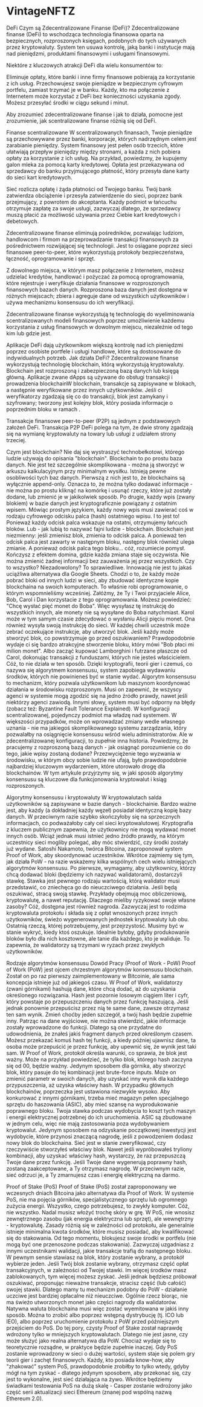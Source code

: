 # VintageNFTZ
DeFi
Czym są Zdecentralizowane Finanse (DeFi)?
Zdecentralizowane finanse (DeFi) to wschodząca technologia finansowa oparta na bezpiecznych, rozproszonych księgach, podobnych do tych używanych przez kryptowaluty. System ten usuwa kontrolę, jaką banki i instytucje mają nad pieniędzmi, produktami finansowymi i usługami finansowymi.

Niektóre z kluczowych atrakcji DeFi dla wielu konsumentów to:

Eliminuje opłaty, które banki i inne firmy finansowe pobierają za korzystanie z ich usług.
Przechowujesz swoje pieniądze w bezpiecznym cyfrowym portfelu, zamiast trzymać je w banku.
Każdy, kto ma połączenie z Internetem może korzystać z DeFi bez konieczności uzyskania zgody.
Możesz przesyłać środki w ciągu sekund i minut.

Aby zrozumieć zdecentralizowane finanse i jak to działa, pomocne jest zrozumienie, jak scentralizowane finanse różnią się od DeFi.

Finanse scentralizowane
W scentralizowanych finansach, Twoje pieniądze są przechowywane przez banki, korporacje, których nadrzędnym celem jest zarabianie pieniędzy. System finansowy jest pełen osób trzecich, które ułatwiają przepływ pieniędzy między stronami, a każda z nich pobiera opłaty za korzystanie z ich usług. Na przykład, powiedzmy, że kupujemy galon mleka za pomocą karty kredytowej. Opłata jest przekazywana od sprzedawcy do banku przyjmującego płatność, który przesyła dane karty do sieci kart kredytowych.

Sieć rozlicza opłatę i żąda płatności od Twojego banku. Twój bank zatwierdza obciążenie i przesyła zatwierdzenie do sieci, poprzez bank przejmujący, z powrotem do akceptanta. Każdy podmiot w łańcuchu otrzymuje zapłatę za swoje usługi, zazwyczaj dlatego, że sprzedawcy muszą płacić za możliwość używania przez Ciebie kart kredytowych i debetowych.

Zdecentralizowane finanse eliminują pośredników, pozwalając ludziom, handlowcom i firmom na przeprowadzanie transakcji finansowych za pośrednictwem rozwijającej się technologii. Jest to osiągane poprzez sieci finansowe peer-to-peer, które wykorzystują protokoły bezpieczeństwa, łączność, oprogramowanie i sprzęt.

Z dowolnego miejsca, w którym masz połączenie z Internetem, możesz udzielać kredytów, handlować i pożyczać za pomocą oprogramowania, które rejestruje i weryfikuje działania finansowe w rozproszonych finansowych bazach danych. Rozproszona baza danych jest dostępna w różnych miejscach; zbiera i agreguje dane od wszystkich użytkowników i używa mechanizmu konsensusu do ich weryfikacji.

Zdecentralizowane finanse wykorzystują tę technologię do wyeliminowania scentralizowanych modeli finansowych poprzez umożliwienie każdemu korzystania z usług finansowych w dowolnym miejscu, niezależnie od tego kim lub gdzie jest.

Aplikacje DeFi dają użytkownikom większą kontrolę nad ich pieniędzmi poprzez osobiste portfele i usługi handlowe, które są dostosowane do indywidualnych potrzeb. 
Jak działa DeFi?
Zdecentralizowane finanse wykorzystują technologię blockchain, którą wykorzystują kryptowaluty. Blockchain jest rozproszoną i zabezpieczoną bazą danych lub księgą główną. Aplikacje zwane dApps są używane do obsługi transakcji i prowadzenia blockchainW blockchain, transakcje są zapisywane w blokach, a następnie weryfikowane przez innych użytkowników. Jeśli ci weryfikatorzy zgadzają się co do transakcji, blok jest zamykany i szyfrowany; tworzony jest kolejny blok, który posiada informacje o poprzednim bloku w ramach .

Transakcje finansowe peer-to-peer (P2P) są jednym z podstawowych założeń DeFi. Transakcja P2P DeFi polega na tym, że dwie strony zgadzają się na wymianę kryptowaluty na towary lub usługi z udziałem strony trzeciej.

Czym jest blockchain?
Nie daj się wystraszyć technobełkotowi, którego ludzie używają do opisania "blockchain". Blockchain to po prostu baza danych. Nie jest też szczególnie skomplikowana - można ją stworzyć w arkuszu kalkulacyjnym przy minimalnym wysiłku.
Istnieją pewne osobliwości tych baz danych. Pierwszą z nich jest to, że blockchains są wyłącznie append-only. Oznacza to, że można tylko dodawać informacje - nie można po prostu kliknąć na komórkę i usunąć rzeczy, które już zostały dodane, lub zmienić je w jakikolwiek sposób.
Po drugie, każdy wpis (zwany blokiem) w bazie danych jest kryptograficznie powiązany z ostatnim wpisem. Mówiąc prostym językiem, każdy nowy wpis musi zawierać coś w rodzaju cyfrowego odcisku palca (hash) ostatniego wpisu.
I to jest to! Ponieważ każdy odcisk palca wskazuje na ostatni, otrzymujemy łańcuch bloków. Lub - jak lubią to nazywać fajni ludzie - blockchain.
Blockchain jest niezmienny: jeśli zmienisz blok, zmienia to odcisk palca. A ponieważ ten odcisk palca jest zawarty w następnym bloku, następny blok również ulega zmianie. A ponieważ odcisk palca tego bloku... cóż, rozumiecie pomysł. Kończysz z efektem domina, gdzie każda zmiana staje się oczywista. Nie można zmienić żadnej informacji bez zauważenia jej przez wszystkich.
Czy to wszystko?
Niezadowolony? To sprawiedliwe. Innowacją nie jest tu jakaś uciążliwa alternatywa dla Google Sheets. Chodzi o to, że każdy może pobrać bloki od innych ludzi w sieci, aby zbudować identyczne kopie blockchaina na swoich komputerach. To właśnie robi oprogramowanie, o którym wspomnieliśmy wcześniej.
Załóżmy, że Ty i Twoi przyjaciele Alice, Bob, Carol i Dan korzystacie z tego oprogramowania. Możesz powiedzieć: "Chcę wysłać pięć monet do Boba". Więc wysyłasz tę instrukcję do wszystkich innych, ale monety nie są wysyłane do Boba natychmiast.
Karol może w tym samym czasie zdecydować o wysłaniu Alicji pięciu monet. Ona również wysyła swoją instrukcję do sieci. W każdej chwili uczestnik może zebrać oczekujące instrukcje, aby utworzyć blok.
Jeśli każdy może stworzyć blok, co powstrzymuje go przed oszukiwaniem?
Prawdopodobnie wydaje ci się bardzo atrakcyjne stworzenie bloku, który mówi "Bob płaci mi milion monet". Albo zacząć kupować Lamborghini i futrzane płaszcze od Carol, dokonując transakcji z funduszami, których nie jesteś właścicielem.
Cóż, to nie działa w ten sposób. Dzięki kryptografii, teorii gier i czemuś, co nazywa się algorytmem konsensusu, system zapobiega wydawaniu środków, których nie powinieneś być w stanie wydać.
Algorytm konsensusu to mechanizm, który pozwala użytkownikom lub maszynom koordynować działania w środowisku rozproszonym. Musi on zapewnić, że wszyscy agenci w systemie mogą zgodzić się na jedno źródło prawdy, nawet jeśli niektórzy agenci zawiodą. Innymi słowy, system musi być odporny na błędy (zobacz też: Byzantine Fault Tolerance Explained).
W konfiguracji scentralizowanej, pojedynczy podmiot ma władzę nad systemem. W większości przypadków, może on wprowadzać zmiany wedle własnego uznania - nie ma jakiegoś skomplikowanego systemu zarządzania, który pozwalałby na osiągnięcie konsensusu wśród wielu administratorów. 
Ale w zdecentralizowanej konfiguracji, to zupełnie inna historia. Powiedzmy, że pracujemy z rozproszoną bazą danych - jak osiągnąć porozumienie co do tego, jakie wpisy zostaną dodane?
Przezwyciężenie tego wyzwania w środowisku, w którym obcy sobie ludzie nie ufają, było prawdopodobnie najbardziej kluczowym wydarzeniem, które utorowało drogę dla blockchainów. W tym artykule przyjrzymy się, w jaki sposób algorytmy konsensusu są kluczowe dla funkcjonowania kryptowalut i ksiąg rozproszonych.

Algorytmy konsensusu i kryptowaluty
W kryptowalutach salda użytkowników są zapisywane w bazie danych - blockchainie. Bardzo ważne jest, aby każdy (a dokładniej każdy węzeł) posiadał identyczną kopię bazy danych. W przeciwnym razie szybko skończyłoby się na sprzecznych informacjach, co podważałoby cały cel sieci kryptowalutowej.
Kryptografia z kluczem publicznym zapewnia, że użytkownicy nie mogą wydawać monet innych osób. Wciąż jednak musi istnieć jedno źródło prawdy, na którym uczestnicy sieci mogliby polegać, aby móc stwierdzić, czy środki zostały już wydane.
Satoshi Nakamoto, twórca Bitcoina, zaproponował system Proof of Work, aby skoordynować uczestników. Wkrótce zajmiemy się tym, jak działa PoW - na razie wskażemy kilka wspólnych cech wielu istniejących algorytmów konsensusu.
Po pierwsze, wymagamy, aby użytkownicy, którzy chcą dodawać bloki (będziemy ich nazywać walidatorami), dostarczyli stawkę. Stawka jest pewnego rodzaju wartością, którą walidator musi przedstawić, co zniechęca go do nieuczciwego działania. Jeśli będą oszukiwać, stracą swoją stawkę. Przykłady obejmują moc obliczeniową, kryptowalutę, a nawet reputację. 
Dlaczego mieliby ryzykować swoje własne zasoby? Cóż, dostępna jest również nagroda. Zazwyczaj jest to rodzima kryptowaluta protokołu i składa się z opłat wnoszonych przez innych użytkowników, świeżo wygenerowanych jednostek kryptowaluty lub obu.
Ostatnią rzeczą, której potrzebujemy, jest przejrzystość. Musimy być w stanie wykryć, kiedy ktoś oszukuje. Idealnie byłoby, gdyby produkowanie bloków było dla nich kosztowne, ale tanie dla każdego, kto je waliduje. To zapewnia, że walidatorzy są trzymani w ryzach przez zwykłych użytkowników.

Rodzaje algorytmów konsensusu
Dowód Pracy (Proof of Work - PoW)
Proof of Work (PoW) jest ojcem chrzestnym algorytmów konsensusu blockchain. Został on po raz pierwszy zaimplementowany w Bitcoinie, ale sama koncepcja istnieje już od jakiegoś czasu. W Proof of Work, walidatorzy (zwani górnikami) hashują dane, które chcą dodać, aż do uzyskania określonego rozwiązania.
Hash jest pozornie losowym ciągiem liter i cyfr, który powstaje po przepuszczeniu danych przez funkcję haszującą. Jeśli jednak ponownie przepuścisz przez nią te same dane, zawsze otrzymasz ten sam wynik. Zmień choćby jeden szczegół, a twój hash będzie zupełnie inny.
Patrząc na dane wyjściowe, nie można stwierdzić, jakie informacje zostały wprowadzone do funkcji. Dlatego są one przydatne do udowodnienia, że znałeś jakiś fragment danych przed określonym czasem. Możesz przekazać komuś hash tej funkcji, a kiedy później ujawnisz dane, ta osoba może przepuścić je przez funkcję, aby upewnić się, że wynik jest taki sam.
W Proof of Work, protokół określa warunki, co sprawia, że blok jest ważny. Może na przykład powiedzieć, że tylko blok, którego hash zaczyna się od 00, będzie ważny. Jedynym sposobem dla górnika, aby stworzyć blok, który pasuje do tej kombinacji jest brute-force inputs. Może on zmienić parametr w swoich danych, aby uzyskać inny wynik dla każdego przypuszczenia, aż uzyska właściwy hash. 
W przypadku głównych blockchainów, poprzeczka jest ustawiona niezwykle wysoko. Aby konkurować z innymi górnikami, trzeba mieć magazyn pełen specjalnego sprzętu do haszowania (ASIC), aby mieć szansę na wyprodukowanie poprawnego bloku.
Twoja stawka podczas wydobycia to koszt tych maszyn i energii elektrycznej potrzebnej do ich uruchomienia. ASIC są zbudowane w jednym celu, więc nie mają zastosowania poza wydobywaniem kryptowalut. Jedynym sposobem na odzyskanie początkowej inwestycji jest wydobycie, które przynosi znaczącą nagrodę, jeśli z powodzeniem dodasz nowy blok do blockchaina.
Sieć jest w stanie zweryfikować, czy rzeczywiście stworzyłeś właściwy blok. Nawet jeśli wypróbowałeś tryliony kombinacji, aby uzyskać właściwy hash, wystarczy, że raz przepuszczą Twoje dane przez funkcję. Jeśli Twoje dane wygenerują poprawny hash, zostaną zaakceptowane, a Ty otrzymasz nagrodę. W przeciwnym razie, sieć odrzuci je, a Ty zmarnujesz czas i energię elektryczną na darmo.

Proof of Stake (PoS)
Proof of Stake (PoS) został zaproponowany we wczesnych dniach Bitcoina jako alternatywa dla Proof of Work. W systemie PoS, nie ma pojęcia górników, specjalistycznego sprzętu lub ogromnego zużycia energii. Wszystko, czego potrzebujesz, to zwykły komputer.
Cóż, nie wszystko. Nadal musisz włożyć trochę skóry w grę. W PoS, nie wnosisz zewnętrznego zasobu (jak energia elektryczna lub sprzęt), ale wewnętrzny - kryptowalutę. Zasady różnią się w zależności od protokołu, ale generalnie istnieje minimalna kwota środków, które musisz posiadać, aby kwalifikować się do stakowania.
Od tego momentu, blokujesz swoje środki w portfelu (nie mogą być one przenoszone podczas stakowania). Zazwyczaj uzgadniasz z innymi uczestnikami walidacji, jakie transakcje trafią do następnego bloku. W pewnym sensie stawiasz na blok, który zostanie wybrany, a protokół wybierze jeden.
Jeśli Twój blok zostanie wybrany, otrzymasz część opłat transakcyjnych, w zależności od Twojej stawki. Im więcej środków masz zablokowanych, tym więcej możesz zyskać. Jeśli jednak będziesz próbował oszukiwać, proponując nieważne transakcje, stracisz część (lub całość) swojej stawki. Dlatego mamy tu mechanizm podobny do PoW - działanie uczciwe jest bardziej opłacalne niż nieuczciwe.
Ogólnie rzecz biorąc, nie ma świeżo utworzonych monet jako części nagrody dla walidatorów. Natywna waluta blockchaina musi więc zostać wyemitowana w jakiś inny sposób. Można to zrobić albo poprzez wstępną dystrybucję (tj. ICO lub IEO), albo poprzez uruchomienie protokołu z PoW przed późniejszym przejściem do PoS.
Do tej pory, czysty Proof of Stake został naprawdę wdrożony tylko w mniejszych kryptowalutach. Dlatego nie jest jasne, czy może służyć jako realna alternatywa dla PoW. Chociaż wydaje się to teoretycznie rozsądne, w praktyce będzie zupełnie inaczej. 
Gdy PoS zostanie wprowadzony w sieci o dużej wartości, system staje się polem gry teorii gier i zachęt finansowych. Każdy, kto posiada know-how, aby "zhakować" system PoS, prawdopodobnie zrobiłby to tylko wtedy, gdyby mógł na tym zyskać - dlatego jedynym sposobem, aby przekonać się, czy jest to wykonalne, jest sieć działająca na żywo.
Wkrótce będziemy świadkami testowania PoS na dużą skalę - Casper zostanie wdrożony jako część serii aktualizacji sieci Ethereum (znanej pod wspólną nazwą Ethereum 2.0).
